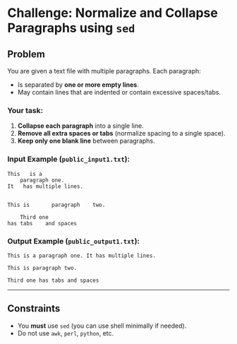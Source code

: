 # Challenge: Normalize and Collapse Paragraphs using `sed`

## Problem

You are given a text file with multiple paragraphs. Each paragraph:
- Is separated by **one or more empty lines**.
- May contain lines that are indented or contain excessive spaces/tabs.

### Your task:

1. **Collapse each paragraph** into a single line.
2. **Remove all extra spaces or tabs** (normalize spacing to a single space).
3. **Keep only one blank line** between paragraphs.

### Input Example (`public_input1.txt`):
```
This   is a
    paragraph one.
It   has multiple lines.


This is       paragraph    two.

	Third one
has	tabs	and spaces
```

### Output Example (`public_output1.txt`):
```
This is a paragraph one. It has multiple lines.

This is paragraph two.

Third one has tabs and spaces
```

---

## Constraints

- You **must** use `sed` (you can use shell minimally if needed).
- Do not use `awk`, `perl`, `python`, etc.
